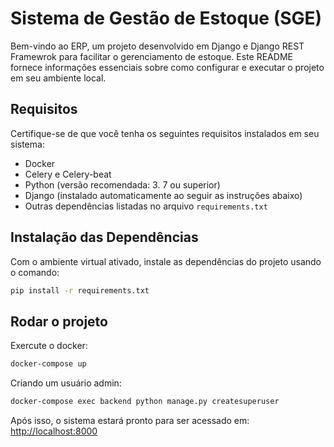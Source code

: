 # Sistema de Gestão de Estoque (SGE)

Bem-vindo ao ERP, um projeto desenvolvido em Django e Django REST Framewrok para facilitar o gerenciamento de estoque. Este README fornece informações essenciais sobre como configurar e executar o projeto em seu ambiente local.

## Requisitos

Certifique-se de que você tenha os seguintes requisitos instalados em seu sistema:

- Docker
- Celery e Celery-beat
- Python (versão recomendada: 3.    7 ou superior)
- Django (instalado automaticamente ao seguir as instruções abaixo)
- Outras dependências listadas no arquivo `requirements.txt`


## Instalação das Dependências

Com o ambiente virtual ativado, instale as dependências do projeto usando o comando:
```bash
pip install -r requirements.txt
```

## Rodar o projeto

Exercute o docker:
```bash
docker-compose up
```

Criando um usuário admin:
```bash
docker-compose exec backend python manage.py createsuperuser
```

Após isso, o sistema estará pronto para ser acessado em:
[http://localhost:8000](http://localhost:8000)
